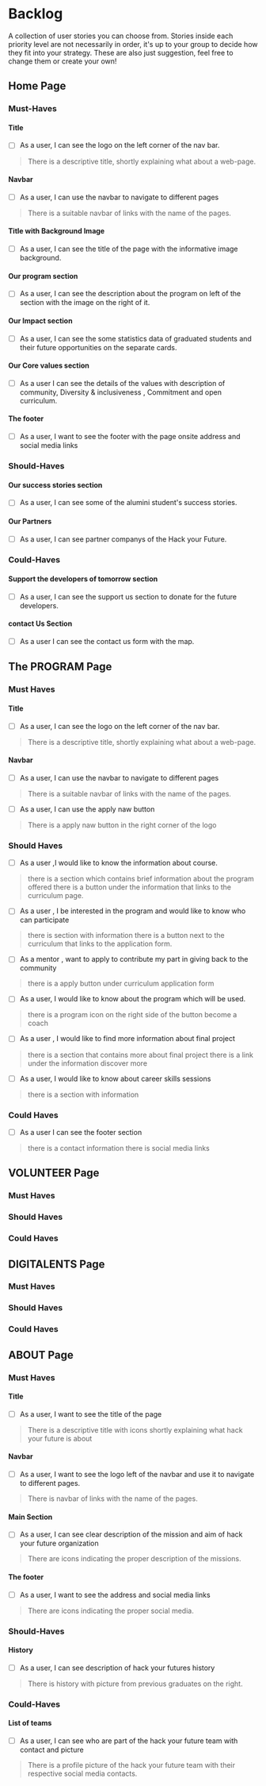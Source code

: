 # Backlog

A collection of user stories you can choose from. Stories inside each priority
level are not necessarily in order, it's up to your group to decide how they fit
into your strategy. These are also just suggestion, feel free to change them or
create your own!

## Home Page

### Must-Haves

#### Title

- [ ] As a user, I can see the logo on the left corner of the nav bar.

> There is a descriptive title, shortly explaining what about a web-page.

#### Navbar

- [ ] As a user, I can use the navbar to navigate to different pages

> There is a suitable navbar of links with the name of the pages.

#### Title with Background Image

- [ ] As a user, I can see the title of the page with the informative image
      background.

#### Our program section

- [ ] As a user, I can see the description about the program on left of the
      section with the image on the right of it.

#### Our Impact section

- [ ] As a user, I can see the some statistics data of graduated students and
      their future opportunities on the separate cards.

#### Our Core values section

-[ ] As a user I can see the details of the values with description of
community, Diversity & inclusiveness , Commitment and open curriculum.

#### The footer

- [ ] As a user, I want to see the footer with the page onsite address and
      social media links

### Should-Haves

#### Our success stories section

- [ ] As a user, I can see some of the alumini student's success stories.

#### Our Partners

- [ ] As a user, I can see partner companys of the Hack your Future.

### Could-Haves

#### Support the developers of tomorrow section

- [ ] As a user, I can see the support us section to donate for the future
      developers.

#### contact Us Section

- [ ] As a user I can see the contact us form with the map.

## The PROGRAM Page

<!--   Inna -->

### Must Haves

#### Title

- [ ] As a user, I can see the logo on the left corner of the nav bar.

> There is a descriptive title, shortly explaining what about a web-page.

#### Navbar

- [ ] As a user, I can use the navbar to navigate to different pages

> There is a suitable navbar of links with the name of the pages.

- [ ] As a user, I can use the apply naw button

> There is a apply naw button in the right corner of the logo

### Should Haves

- [ ] As a user ,I would like to know the information about course.

> there is a section which contains brief information about the program offered
> there is a button under the information that links to the curriculum page.

- [ ] As a user , I be interested in the program and would like to know who can
      participate

> there is section with information there is a button next to the curriculum
> that links to the application form.

- [ ] As a mentor , want to apply to contribute my part in giving back to the
      community

> there is a apply button under curriculum application form

- [ ] As a user, I would like to know about the program which will be used.

> there is a program icon on the right side of the button become a coach

- [ ] As a user , I would like to find more information about final project

> there is a section that contains more about final project there is a link
> under the information discover more

- [ ] As a user, I would like to know about career skills sessions

> there is a section with information

### Could Haves

- [ ] As a user I can see the footer section

> there is a contact information there is social media links

## VOLUNTEER Page

<!--  Barnabas-->

### Must Haves

### Should Haves

### Could Haves

## DIGITALENTS Page

<!-- Renjani-->

### Must Haves

### Should Haves

### Could Haves

## ABOUT Page

<!-- Helen-->

### Must Haves

#### Title

- [ ] As a user, I want to see the title of the page

> There is a descriptive title with icons shortly explaining what hack your
> future is about

#### Navbar

- [ ] As a user, I want to see the logo left of the navbar and use it to
      navigate to different pages.

> There is navbar of links with the name of the pages.

#### Main Section

- [ ] As a user, I can see clear description of the mission and aim of hack your
      future organization

> There are icons indicating the proper description of the missions.

#### The footer

- [ ] As a user, I want to see the address and social media links

> There are icons indicating the proper social media.

### Should-Haves

#### History

- [ ] As a user, I can see description of hack your futures history

> There is history with picture from previous graduates on the right.

### Could-Haves

#### List of teams

- [ ] As a user, I can see who are part of the hack your future team with
      contact and picture

> There is a profile picture of the hack your future team with their respective
> social media contacts.
